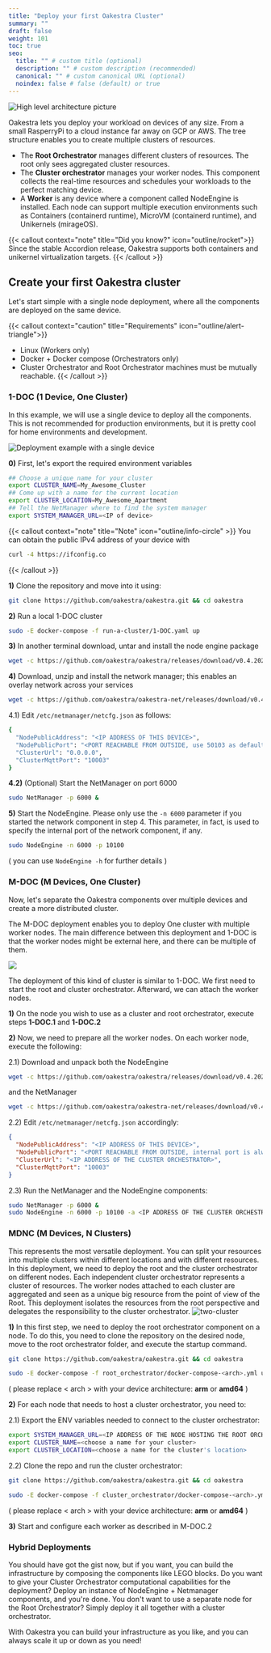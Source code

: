 ```yaml
---
title: "Deploy your first Oakestra Cluster"
summary: ""
draft: false
weight: 101
toc: true
seo:
  title: "" # custom title (optional)
  description: "" # custom description (recommended)
  canonical: "" # custom canonical URL (optional)
  noindex: false # false (default) or true
---
```


![High level architecture picture](highLevelArch.png)

Oakestra lets you deploy your workload on devices of any size. From a small RasperryPi to a cloud instance far away on GCP or AWS. The tree structure enables you to create multiple clusters of resources.

* The **Root Orchestrator** manages different clusters of resources. The root only sees aggregated cluster resources.
* The **Cluster orchestrator** manages your worker nodes. This component collects the real-time resources and schedules your workloads to the perfect matching device.
* A **Worker** is any device where a component called NodeEngine is installed. Each node can support multiple execution environments such as Containers (containerd runtime), MicroVM (containerd runtime), and Unikernels (mirageOS).

{{< callout context="note" title="Did you know?" icon="outline/rocket">}} Since the stable Accordion release, Oakestra supports both containers and unikernel virtualization targets. {{< /callout >}}

## Create your first Oakestra cluster

Let's start simple with a single node deployment, where all the components are deployed on the same device.

{{< callout context="caution" title="Requirements" icon="outline/alert-triangle">}}
- Linux (Workers only)
- Docker + Docker compose (Orchestrators only)
- Cluster Orchestrator and Root Orchestrator machines must be mutually reachable.
{{< /callout >}}

### 1-DOC (1 Device, One Cluster)

In this example, we will use a single device to deploy all the components. This is not recommended for production environments, but it is pretty cool for home environments and development.

![Deployment example with a single device](SingleNodeExample.png)

**0)** First, let's export the required environment variables

```bash
## Choose a unique name for your cluster
export CLUSTER_NAME=My_Awesome_Cluster
## Come up with a name for the current location
export CLUSTER_LOCATION=My_Awesome_Apartment
## Tell the NetManager where to find the system manager
export SYSTEM_MANAGER_URL=<IP of device>
```


{{< callout context="note" title="Note" icon="outline/info-circle" >}}
You can obtain the public IPv4 address of your device with
```bash
curl -4 https://ifconfig.co
```

{{< /callout >}}

**1)** Clone the repository and move into it using:

```bash
git clone https://github.com/oakestra/oakestra.git && cd oakestra
```

**2)** Run a local 1-DOC cluster

```bash
sudo -E docker-compose -f run-a-cluster/1-DOC.yaml up
```


**3)** In another terminal download, untar and install the node engine package

```bash
wget -c https://github.com/oakestra/oakestra/releases/download/v0.4.202/NodeEngine_$(dpkg --print-architecture).tar.gz && tar -xzf NodeEngine_$(dpkg --print-architecture).tar.gz && chmod +x install.sh && mv NodeEngine NodeEngine_$(dpkg --print-architecture) && ./install.sh $(dpkg --print-architecture)
```

**4)** Download, unzip and install the network manager; this enables an overlay network across your services

```bash
wget -c https://github.com/oakestra/oakestra-net/releases/download/v0.4.202/NetManager_$(dpkg --print-architecture).tar.gz && tar -xzf NetManager_$(dpkg --print-architecture).tar.gz && chmod +x install.sh && ./install.sh $(dpkg --print-architecture)
```
<!-- ( please replace < arch > with your device architecture: **arm-7** or **amd64** ) -->

4.1) Edit `/etc/netmanager/netcfg.json` as follows:

```bash
{
  "NodePublicAddress": "<IP ADDRESS OF THIS DEVICE>",
  "NodePublicPort": "<PORT REACHABLE FROM OUTSIDE, use 50103 as default>",
  "ClusterUrl": "0.0.0.0",
  "ClusterMqttPort": "10003"
}
```
**4.2)** (Optional) Start the NetManager on port 6000

```bash
sudo NetManager -p 6000 &
```

**5)** Start the NodeEngine. Please only use the `-n 6000` parameter if you started the network component in step 4. This parameter, in fact, is used to specify the internal port of the network component, if any.

```bash
sudo NodeEngine -n 6000 -p 10100
```
( you can use `NodeEngine -h` for further details )


### M-DOC (M Devices, One Cluster)

Now, let's separate the Oakestra components over multiple devices and create a more distributed cluster.

The M-DOC deployment enables you to deploy One cluster with multiple worker nodes. The main difference between this deployment and 1-DOC is that the worker nodes might be external here, and there can be multiple of them.

![](1ClusterExample.png)

The deployment of this kind of cluster is similar to 1-DOC. We first need to start the root and cluster orchestrator. Afterward, we can attach the worker nodes.

**1)** On the node you wish to use as a cluster and root orchestrator, execute steps **1-DOC.1** and **1-DOC.2**

**2)** Now, we need to prepare all the worker nodes. On each worker node, execute the following:

2.1) Download and unpack both the NodeEngine

```bash
wget -c https://github.com/oakestra/oakestra/releases/download/v0.4.202/NodeEngine_$(dpkg --print-architecture).tar.gz && tar -xzf NodeEngine_$(dpkg --print-architecture).tar.gz && chmod +x install.sh && mv NodeEngine NodeEngine_$(dpkg --print-architecture) && ./install.sh $(dpkg --print-architecture)
```

and the NetManager

```bash
wget -c https://github.com/oakestra/oakestra-net/releases/download/v0.4.202/NetManager_$(dpkg --print-architecture).tar.gz && tar -xzf NetManager_$(dpkg --print-architecture).tar.gz && chmod +x install.sh && ./install.sh $(dpkg --print-architecture)
```

2.2) Edit `/etc/netmanager/netcfg.json` accordingly:

```json
{
  "NodePublicAddress": "<IP ADDRESS OF THIS DEVICE>",
  "NodePublicPort": "<PORT REACHABLE FROM OUTSIDE, internal port is always 50103>",
  "ClusterUrl": "<IP ADDRESS OF THE CLUSTER ORCHESTRATOR>",
  "ClusterMqttPort": "10003"
}
```
2.3) Run the NetManager and the NodeEngine components:

```bash
sudo NetManager -p 6000 &
sudo NodeEngine -n 6000 -p 10100 -a <IP ADDRESS OF THE CLUSTER ORCHESTRATOR>
```

### MDNC (M Devices, N Clusters)

This represents the most versatile deployment. You can split your resources into multiple clusters within different locations and with different resources. In this deployment, we need to deploy the root and the cluster orchestrator on different nodes. Each independent cluster orchestrator represents a cluster of resources. The worker nodes attached to each cluster are aggregated and seen as a unique big resource from the point of view of the Root. This deployment isolates the resources from the root perspective and delegates the responsibility to the cluster orchestrator.
![two-cluster](2ClusterExample.png)

**1)** In this first step, we need to deploy the root orchestrator component on a node. To do this, you need to clone the repository on the desired node, move to the root orchestrator folder, and execute the startup command.

```bash
git clone https://github.com/oakestra/oakestra.git && cd oakestra

sudo -E docker-compose -f root_orchestrator/docker-compose-<arch>.yml up
```
( please replace < arch > with your device architecture: **arm** or **amd64** )

**2)** For each node that needs to host a cluster orchestrator, you need to:

2.1) Export the ENV variables needed to connect to the cluster orchestrator:

```bash
export SYSTEM_MANAGER_URL=<IP ADDRESS OF THE NODE HOSTING THE ROOT ORCHESTRATOR>
export CLUSTER_NAME=<choose a name for your cluster>
export CLUSTER_LOCATION=<choose a name for the cluster's location>
```

2.2) Clone the repo and run the cluster orchestrator:

```bash
git clone https://github.com/oakestra/oakestra.git && cd oakestra

sudo -E docker-compose -f cluster_orchestrator/docker-compose-<arch>.yml up
```
( please replace < arch > with your device architecture: **arm** or **amd64** )

**3)** Start and configure each worker as described in M-DOC.2

### Hybrid Deployments

You should have got the gist now, but if you want, you can build the infrastructure by composing the components like LEGO blocks.
Do you want to give your Cluster Orchestrator computational capabilities for the deployment? Deploy an instance of NodeEngine + Netmanager components, and you're done. You don't want to use a separate node for the Root Orchestrator? Simply deploy it all together with a cluster orchestrator.

With Oakestra you can build your infrastructure as you like, and you can always scale it up or down as you need!
